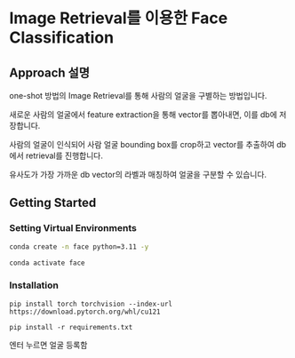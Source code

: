 
# Image Retrieval를 이용한 Face Classification 

## Approach 설명 

one-shot 방법의 Image Retrieval를 통해 사람의 얼굴을 구별하는 방법입니다.

새로운 사람의 얼굴에서 feature extraction을 통해 vector를 뽑아내면, 이를 db에 저장합니다.

사람의 얼굴이 인식되어 사람 얼굴 bounding box를 crop하고 vector를 추출하여 db에서 retrieval를 진행합니다. 

유사도가 가장 가까운 db vector의 라벨과 매칭하여 얼굴을 구분할 수 있습니다.



## Getting Started

### Setting Virtual Environments

```bash
conda create -n face python=3.11 -y

conda activate face 
```

### Installation

```
pip install torch torchvision --index-url https://download.pytorch.org/whl/cu121
```

```
pip install -r requirements.txt
```


엔터 누르면 얼굴 등록함
